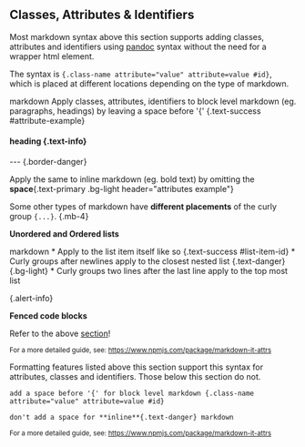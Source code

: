 ## Classes, Attributes & Identifiers

Most markdown syntax above this section supports adding classes, attributes and identifiers
using [pandoc](https://pandoc.org/MANUAL.html) syntax without the need for a wrapper html element.

The syntax is `{.class-name attribute="value" attribute=value #id}`, which is placed at different locations depending
on the type of markdown.

<include src="codeAndOutput.md" boilerplate >
<variable name="highlightStyle">markdown</variable>
<variable name="code">
Apply classes, attributes, identifiers to block level markdown (eg. paragraphs, headings)
by leaving a space before '{' {.text-success #attribute-example}

#### heading {.text-info}

--- {.border-danger}

Apply the same to inline markdown (eg. bold text) by
omitting the **space**{.text-primary .bg-light header="attributes example"}
<!-- Use inspect element on the **space** word below to see the "header" attribute! -->
</variable>
</include>

Some other types of markdown have **different placements** of the curly group `{...}`. {.mb-4}

****Unordered and Ordered lists****

<include src="codeAndOutput.md" boilerplate >
<variable name="highlightStyle">markdown</variable>
<variable name="code" id="list-example">
* Apply to the list item itself like so {.text-success #list-item-id}
  * Curly groups after newlines apply to the closest nested list {.text-danger}
{.bg-light}
* Curly groups two lines after the last line apply to the top most list

{.alert-info}
</variable>
</include>

****Fenced code blocks****

Refer to the above [section](../formattingContents.html#line-numbering)!

<small>For a more detailed guide, see: https://www.npmjs.com/package/markdown-it-attrs</small>

<box type="warning" seamless>
Formatting features listed above this section support this syntax for attributes, classes and identifiers.
Those below this section do not.
</box>

<!-- Full syntax reference -->
<div id="short" class="d-none">

```
add a space before '{' for block level markdown {.class-name attribute="value" attribute=value #id}

don't add a space for **inline**{.text-danger} markdown
```
<small>For a more detailed guide, see: https://www.npmjs.com/package/markdown-it-attrs</small>
</div>

<!-- Reader facing features -->
<div id="examples" class="d-none">
<include src="attributes.md#list-example" />
</div>
